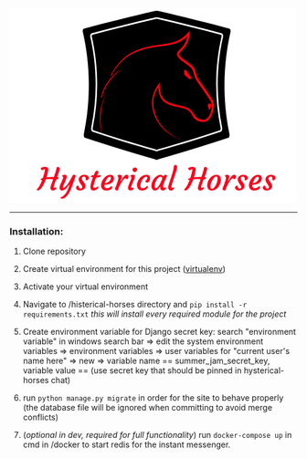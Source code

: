 [![Team Logo](./horsescodejamlogo.png?raw=true "Logo")](#)  

<hr>

### Installation:
1. Clone repository

2. Create virtual environment for this project ([virtualenv](https://pypi.org/project/virtualenv/))

3. Activate your virtual environment 

4. Navigate to /histerical-horses directory and `pip install -r requirements.txt`
 *this will install every required module for the project* 
 
5. Create environment variable for Django secret key: search "environment variable" in windows search bar => 
edit the system environment variables => environment variables => user variables for "current user's name here" => new =>
variable name == summer_jam_secret_key, variable value == (use secret key that should be pinned in hysterical-horses chat)

6. run `python manage.py migrate` in order for the site to behave properly (the database
file will be ignored when committing to avoid merge conflicts)

7. (*optional in dev, required for full functionality*) run `docker-compose up` in cmd in /docker to start redis for the instant messenger.
